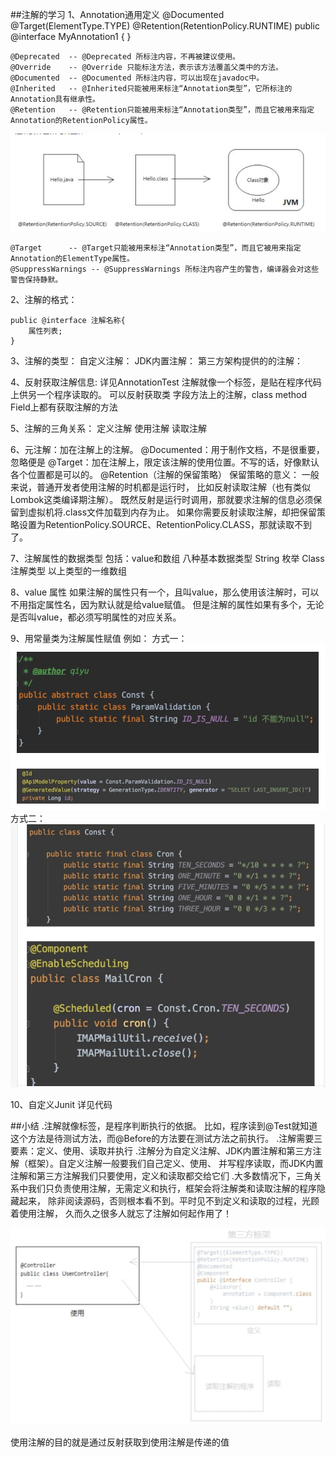##注解的学习
1、Annotation通用定义
    @Documented
    @Target(ElementType.TYPE)
    @Retention(RetentionPolicy.RUNTIME)
    public @interface MyAnnotation1 {
    }
    
    @Deprecated  -- @Deprecated 所标注内容，不再被建议使用。
    @Override    -- @Override 只能标注方法，表示该方法覆盖父类中的方法。
    @Documented  -- @Documented 所标注内容，可以出现在javadoc中。
    @Inherited   -- @Inherited只能被用来标注“Annotation类型”，它所标注的Annotation具有继承性。
    @Retention   -- @Retention只能被用来标注“Annotation类型”，而且它被用来指定Annotation的RetentionPolicy属性。
    
![注解的保留策略有三种：SOURCE/ClASS/RUNTIME](./img/retention.jpg "retention策略")
    
    @Target      -- @Target只能被用来标注“Annotation类型”，而且它被用来指定Annotation的ElementType属性。
    @SuppressWarnings -- @SuppressWarnings 所标注内容产生的警告，编译器会对这些警告保持静默。

2、注解的格式：

    public @interface 注解名称{
        属性列表;
    }
3、注解的类型：
    自定义注解：
    JDK内置注解：
    第三方架构提供的的注解：


4、反射获取注解信息: 详见AnnotationTest
    注解就像一个标签，是贴在程序代码上供另一个程序读取的。
    可以反射获取类 字段方法上的注解，class method  Field上都有获取注解的方法
    
5、注解的三角关系：
    定义注解
    使用注解
    读取注解

6、元注解：加在注解上的注解。
    @Documented：用于制作文档，不是很重要，忽略便是
    @Target：加在注解上，限定该注解的使用位置。不写的话，好像默认各个位置都是可以的。
    @Retention（注解的保留策略）
    保留策略的意义：
        一般来说，普通开发者使用注解的时机都是运行时，
        比如反射读取注解（也有类似Lombok这类编译期注解）。
        既然反射是运行时调用，那就要求注解的信息必须保留到虚拟机将.class文件加载到内存为止。
        如果你需要反射读取注解，却把保留策略设置为RetentionPolicy.SOURCE、RetentionPolicy.CLASS，那就读取不到了。

 7、注解属性的数据类型 包括：value和数组
    八种基本数据类型
    String
    枚举
    Class
    注解类型
    以上类型的一维数组
    
8、value 属性
   如果注解的属性只有一个，且叫value，那么使用该注解时，可以不用指定属性名，因为默认就是给value赋值。
   但是注解的属性如果有多个，无论是否叫value，都必须写明属性的对应关系。

9、用常量类为注解属性赋值
   例如：
   方式一：
   ![用常量类赋值1：SOURCE/ClASS/RUNTIME](./img/static2value-1.jpg "常量类赋值-1")
   方式二：
   ![用常量类赋值2：SOURCE/ClASS/RUNTIME](./img/static2value-2.jpg "常量类赋值-2")

10、自定义Junit
   详见代码
   

##小结
.注解就像标签，是程序判断执行的依据。
  比如，程序读到@Test就知道这个方法是待测试方法，而@Before的方法要在测试方法之前执行。
.注解需要三要素：定义、使用、读取并执行
.注解分为自定义注解、JDK内置注解和第三方注解（框架）。自定义注解一般要我们自己定义、使用、
 并写程序读取，而JDK内置注解和第三方注解我们只要使用，定义和读取都交给它们
.大多数情况下，三角关系中我们只负责使用注解，无需定义和执行，框架会将注解类和读取注解的程序隐藏起来，
  除非阅读源码，否则根本看不到。平时见不到定义和读取的过程，光顾着使用注解，
  久而久之很多人就忘了注解如何起作用了！
 
 ![注解在框架中的使用：SOURCE/ClASS/RUNTIME](./img/framworkuse.jpg "框架使用注解")
 
 
 使用注解的目的就是通过反射获取到使用注解是传递的值

    
